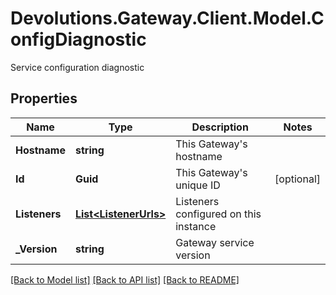 # Devolutions.Gateway.Client.Model.ConfigDiagnostic
Service configuration diagnostic

## Properties

Name | Type | Description | Notes
------------ | ------------- | ------------- | -------------
**Hostname** | **string** | This Gateway&#39;s hostname | 
**Id** | **Guid** | This Gateway&#39;s unique ID | [optional] 
**Listeners** | [**List&lt;ListenerUrls&gt;**](ListenerUrls.md) | Listeners configured on this instance | 
**_Version** | **string** | Gateway service version | 

[[Back to Model list]](../README.md#documentation-for-models) [[Back to API list]](../README.md#documentation-for-api-endpoints) [[Back to README]](../README.md)

